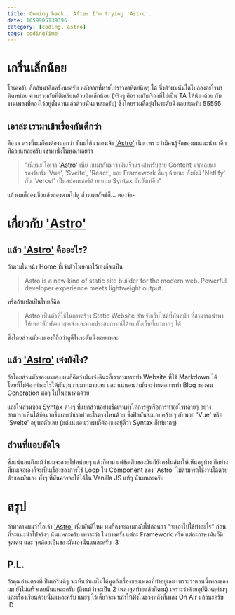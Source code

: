 ```yaml
---
title: Coming back.. After I'm trying 'Astro'.
date: 1659905139396
category: [coding, astro]
tags: codingTime
---
```


# เกริ่นเล็กน้อย 
  โอเคครับ ก็กลับมาอีกครั้งนะครับ หลังจากที่หายไปราวอาทิตย์นิดๆ ได้ ซึ่งตัวผมนั่นได้ไปลองอะไรมานิดหน่อย ควบรวมกับที่ติดเรียนด้วยอีกเล็กน้อย (จริงๆ คือรวมกับเรื่องที่ไปเป็น TA ให้น้องด้วย กับงานเพลงที่ดองไว้อยู่ตั้งนานแล้วด้วยนั่นแหละครับ) ซึ่งโดยรวมคือยุ่งในระดับนึงเลยล่ะครับ 55555

## เอาล่ะ เรามาเข้าเรื่องกันดีกว่า 
  คือ ณ ตรงนี้ผมก็คงต้องบอกว่า ที่ผมได้มาลองเจ้า ['Astro'](https://astro.build/) เนี่ย เพราะว่ามีคนรู้จักของผมแนะนำมาอีกทีด้วยแหละครับ เขามานั่งโฆษณาเลยว่า 


  > "เนี่ยนะ ไอเจ้า ['Astro'](https://astro.build/) เนี่ย เขามากันมาว่ามันเร็วแรงสำหรับสาย Content มากเลยนะ รองรับทั้ง 'Vue', 'Svelte', 'React', และ Framework อื่นๆ ด้วยนะ ทั้งยังมี 'Netlify' กับ 'Vercel' เป็นสปอนเซอร์ด้วย แถม Syntax มันยังเท่อีก"

  แล้วผมก็ลองเชื่อแล้วลองตามไปดู ส่วนผลลัพธ์ก็... ดองจ้า~

# เกี่ยวกับ ['Astro'](https://astro.build/)
## แล้ว ['Astro'](https://astro.build/) คืออะไร?
  ถ้าตามในหน้า Home ที่เจ้าตัวโฆษณาไว้เองก็จะเป็น

  > Astro is a new kind of static site builder for the modern web. Powerful developer experience meets lightweight output.

  หรือถ้าแปลเป็นไทยก็คือ

  > Astro เป็นตัวที่ใช้ในการสร้าง Static Website สำหรับเว็บไซต์ที่ทันสมัย ที่สามารถนำพาให้เหล่านักพัฒนาสุดเจ๋งและมากประสบการณ์ได้พบกับเว็บที่เบามากๆ ได้

  ซึ่งโดยส่วนตัวผมเองก็ถือว่าดูดีในระดับนึงเลยแหละ

## แล้ว ['Astro'](https://astro.build/) เจ๋งยังไง?
ถ้าโดยส่วนตัวของผมเอง ผมก็คิดว่ามันเจ๋งดีนะที่เราสามารถทำ Website ที่ใข้ Markdown ได้โดยที่ไม่ต้องทำอะไรให้มันวุ่นวายมากมายเลย และ แน่นอนว่ามันจะง่ายต่อการทำ Blog ของคน Generation ต่อๆ ไปในอนาคตด้วย

และในส่วนของ Syntax ต่างๆ ที่แยกส่วนอย่างชัดเจนทำให้การดูหรือการทำอะไรหลายๆ อย่าง สามารถเห็นได้ชัดมากขึ้นเลยว่าเราทำอะไรตรงไหนด้วย ซึ่งฟีลมันจะแอบคล้ายๆ กับพวก 'Vue' หรือ 'Svelte' อยู่พอตัวเลย (แต่แน่นอนว่าผมก็ต้องชมอยู่ดีว่า Syntax ก็เท่มากๆ)

## ส่วนที่แอบขัดใจ
ซึ่งแน่นอนถึงแม้ว่าผมจะอวยไปหน่อยๆ แล้วก็ตาม แต่ข้อเสียของมันก็ยังคงโผล่มาให้เห็นอยู่บ้าง ก็อย่างที่ผมเจอเองก็จะเป็นเรื่องของการใช้ Loop ใน Component ของ ['Astro'](https://astro.build/) ไม่สามารถใช้งานได้ด้วยตัวของมันเอง ทั้งๆ ที่มันควรจะใช้ได้ใน Vanilla JS แท้ๆ นั่นแหละครับ

# สรุป
ถ้ามาถามผมว่าไอเจ้า ['Astro'](https://astro.build/) เนี่ยมันดีไหม
ผมก็คงจะถามกลับไปก่อนว่า "จะเอาไปใช้ทำอะไร" ก่อนที่จะแนะนำไปจริงๆ นั่นแหละครับ เพราะว่า ในบางครั้ง แต่ละ Framework หรือ แต่ละภาษามันก็มีจุดเด่น และ จุดด้อยเป็นของมันเองนั่นแหละครับ :3

## P.L.
ถ้าคุณอ่านตรงที่เป็นเกริ่นดีๆ จะเห็นว่าผมไม่ได้พูดถึงเรื่องของเพลงที่ทำอยู่เลย เพราะว่าตอนนี้เพลงของผม ยังไม่เสร็จเลยนั่นแหละครับ (ถึงแม้ว่าจะเป็น 2 เพลงสุดท้ายแล้วก็ตาม) เพราะว่าด้วยอุบัติเหตุต่างๆ และเรื่องเรียนด้วยนั่นแหละครับ แหะๆ ไว้เดี๋ยวจะมาเล่าให้ฟังในช่วงหลังที่เพลง On Air แล้วนะครับ :D